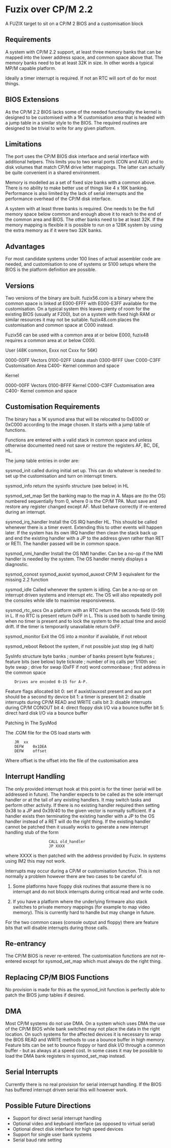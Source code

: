 # Fuzix over CP/M 2.2

A FUZIX target to sit on a CP/M 2 BIOS and a customisation block

## Requirements

A system with CP/M 2.2 support, at least three memory banks that can be
mapped into the lower address space, and common space above that. The memory
banks need to be at least 32K in size. In other words a typical MP/M capable
platform.

Ideally a timer interrupt is required. If not an RTC will sort of do for
most things.

## BIOS Extensions

As the CP/M 2.2 BIOS lacks some of the needed functionality the kernel is
designed to be customised with a 1K customisation area that is headed with
a jump table in a similar style to the BIOS. The required routines are
designed to be trivial to write for any given platform.

## Limitations

The port uses the CP/M BIOS disk interface and serial interface with
additional helpers. This limits you to two serial ports (CON and AUX) and to
disk volumes that match CP/M drive letter mappings. The latter can actually
be quite convenient in a shared environment.

Memory is modelled as a set of fixed size banks with a common above. There
is no ability to make better use of things like 4 x 16K banking. Performance is
also limited by the lack of serial interrupts and the performance overhead of
the CP/M disk interface.

A system with at least three banks is required. One needs to be the full
memory space below common and enough above it to reach to the end of the
common area and BIOS. The other banks need to be at least 32K. If the memory
mapping is flexible it is possible to run on a 128K system by using the
extra memory as if it were two 32K banks.

## Advantages

For most candidate systems under 100 lines of actual assembler code are
needed, and customisation to one of systems or S100 setups where the BIOS is
the platform definition are possible.

## Versions
Two versions of the binary are built. fuzix56.com is a binary where the common
space is linked at E000-EFFF with E000-E3FF available for the customisation.
On a typical system this leaves plenty of room for the existing BIOS (usually
at F200), but on a system with fixed high RAM or similar resources it may not
be suitable. fuzix48.com places the customisation and common space at C000
instead.

Fuzix56 can be used with a common area at or below E000, fuzix48 requires a
common area at or below C000.

User 	(48K common, Exxx not Cxxx for 56K)

0000-00FF	Vectors
0100-02FF	Udata stash
0300-BFFF	User
C000-C3FF	Customisation Area
C400-		Kernel common and space

Kernel

0000-00FF	Vectors
0100-BFFF	Kernel
C000-C3FF	Customisation area
C400-		Kernel common and space


## Customisation Requirements

The binary has a 1K sysmod area that will be relocated to 0xE000 or 0xC000
according to the image chosen. It starts with a jump table of functions.

Functions are entered with a valid stack in common space and unless otherwise
documented need not save or restore the registers AF, BC, DE, HL.


The jump table entries in order are:


sysmod_init
		called during initial set up. This can do whatever is needed
		to set up the customisation and turn on interrupt timers.

sysmod_info	
		return the sysinfo structure (see below) in HL

sysmod_set_map
		Set the banking map to the map in A. Maps are (to the OS)
		numbered sequentially from 0, where 0 is the CP/M TPA. Must
		save and restore any register changed except AF. Must behave
		correctly if re-entered during an interrupt.

sysmod_irq_handler
		Install the OS IRQ handler HL. This should be called whenever
		there is a timer event. Extending this to other events will
		happen later. If the system has its own IRQ handler then
		clean the stack back up and end the existing handler with
		a JP to the address given rather than RET or RETI. The
		handler passed will be in common space.

sysmod_nmi_handler
		Install the OS NMI handler. Can be a no-op if the NMI handler
		is needed by the system. The OS handler merely displays a
		diagnostic.

sysmod_conost
sysmod_auxist
sysmod_auxost
		CP/M 3 equivalent for the missing 2.2 function

sysmod_idle
		Called whenever the system is idling. Can be a no-op or
		on interrupt driven systems and interrupt etc. The OS will
		also repeatedly poll the consoles while idle to maximise
		responsiveness.

sysmod_rtc_secs
		On a platform with an RTC return the seconds field (0-59) in
		L. If no RTC is present return 0xFF in L. This is used both
		to handle timing when no timer is present and to lock the
		system to the actual time and avoid drift. If the timer
		is temporarily unavailable return 0xFF.

sysmod_monitor
		Exit the OS into a monitor if available, if not reboot

sysmod_reboot
		Reboot the system, if not possible just stop (eg di halt)

SysInfo structure
		byte	banks		; number of banks present
		byte 	features	; feature bits (see below)
		byte	tickrate	; number of irq calls per 1/10th sec
		byte	swap		; drive for swap (0xFF if not)
		word	commonbase	; first address in the common space

		Drives are encoded 0-15 for A-P.

Feature flags allocated
		bit 0:	set if auxist/auxost present and aux port should be
			a second tty device
		bit 1:  a timer is present
		bit 2:	disable interrupts during CP/M READ and WRITE calls
		bit 3:	disable interrupts during CP/M CONOUT
		bit 4:	direct floppy disk I/O via a bounce buffer
		bit 5:	direct hard disk I/O via a bounce buffer

Patching In The SysMod

The .COM file for the OS load starts with

````
	JR	xx
	DEFW	0x1DEA
	DEFW	offset
````

Where offset is the offset into the file of the customisation area

## Interrupt Handling

The only provided interrupt hook at this point is for the timer (serial will
be addressed in future). The handler expects to be called as the sole
interrupt handler or at the tail of any existing handlers. It may switch
tasks and perform other activity. If there is no existing handler required
then setting 0x38 to a JP and 0x39/40 to the given vector is normally
sufficient. If a handler exists then terminating the existing handler with
a JP to the OS handler instead of a RET will do the right thing. If the
existing handler cannot be patched then it usually works to generate a new
interrupt handling stub of the form

````
                   CALL old_handler
                   JP XXXX
````

where XXXX is then patched with the address provided by Fuzix. In systems
using IM2 this may not work.

Interrupts may occur during a CP/M or customisation function. This is not
normally a problem however there are two cases to be careful of.

1. Some platforms have floppy disk routines that assume there is no
interrupt and do not block interrupts during critical read and write code.

2. If you have a platform where the underlying firmware also stack switches
to private memory mappings (for example to map video memory). This is
currently hard to handle but may change in future.

For the two common cases (console output and floppy) there are feature bits
that will disable interrupts during those calls.

## Re-entrancy

The CP/M BIOS is never re-entered. The customisation functions are not
re-entered except for sysmod_set_map which must always do the right thing.

## Replacing CP/M BIOS Functions

No provision is made for this as the sysmod_init function is perfectly able
to patch the BIOS jump tables if desired.

## DMA

Most CP/M systems do not use DMA. On a system which uses DMA the use of the
CP/M BIOS while bank switched may not place the data in the right location.
On such systems for the affected devices it is necessary to wrap the BIOS
READ and WRITE methods to use a bounce buffer in high memory. Feature bits
can be set to bounce floppy or hard disk I/O through a common buffer - but
as always at a speed cost. In some cases it may be possible to load the
DMA bank registers in sysmod_set_map instead.

## Serial Interrupts

Currently there is no real provision for serial interrupt handling. If the
BIOS has buffered interrupt driven serial this will however work.

## Possible Future Directions

- Support for direct serial interrupt handling
- Optional video and keyboard interface (as opposed to virtual serial)
- Optional direct disk interface for high speed devices
- Support for single user bank systems
- Serial baud rate setting
